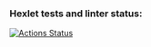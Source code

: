 ### Hexlet tests and linter status:
[![Actions Status](https://github.com/FFFSanchez/python-project-49/workflows/hexlet-check/badge.svg)](https://github.com/FFFSanchez/python-project-49/actions)